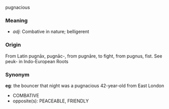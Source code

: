 pugnacious
### Meaning
+ _adj_: Combative in nature; belligerent

### Origin

From Latin pugnāx, pugnāc-, from pugnāre, to fight, from pugnus, fist. See peuk- in Indo-European Roots

### Synonym

__eg__: the bouncer that night was a pugnacious 42-year-old from East London

+ COMBATIVE
+ opposite(s): PEACEABLE, FRIENDLY



